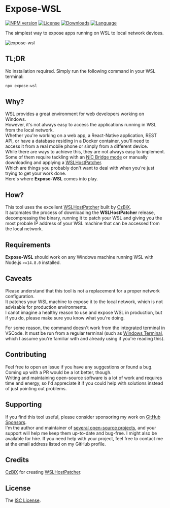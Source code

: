 # Expose-WSL

[![NPM version][npm-image]][npm-url]
[![License][license-image]][license-url]
[![Downloads][downloads-image]][npm-url]
[![Language][language-image]][repo-url]


The simplest way to expose apps running on WSL to local network devices.

![expose-wsl](https://user-images.githubusercontent.com/581999/207399663-b72d4fff-4761-45cb-942b-e9cbff4871e4.png)

## TL;DR

No installation required. Simply run the following command in your WSL terminal:

```bash
npx expose-wsl
```

## Why?

WSL provides a great environment for web developers working on Windows.  
However, it's not always easy to access the applications running in WSL from the local network.  
Whether you're working on a web app, a React-Native application, REST API, or have a database residing in a Docker container, you'll need to access it from a real mobile phone or simply from a different device.  
While there are ways to achieve this, they are not always easy to implement.  
Some of them require tackling with an [NIC Bridge mode](https://github.com/microsoft/WSL/issues/4150#issuecomment-1018524753) or manually downloading and applying a [WSLHostPatcher](https://github.com/CzBiX/WSLHostPatcher).  
Which are things you probably don't want to deal with when you're just trying to get your work done.  
Here's where **Expose-WSL** comes into play.

## How?

This tool uses the excellent [WSLHostPatcher](https://github.com/CzBiX/WSLHostPatcher) built by [CzBiX](https://github.com/CzBiX).  
It automates the process of downloading the **WSLHostPatcher** release, decompressing the binary, running it to patch your WSL and giving you the most probale IP address of your WSL machine that can be accessed from the local network.

## Requirements

**Expose-WSL** should work on any Windows machine running WSL with Node.js `>=14.8.0` installed.

## Caveats

Please understand that this tool is not a replacement for a proper network configuration.  
It patches your WSL machine to expose it to the local network, which is not advisable for production environments.  
I canot imagine a healthy reason to use and expose WSL in production, but if you do, please make sure you know what you're doing.

For some reason, the command doesn't work from the integrated terminal in VSCode. It must be run from a regular terminal (such as [Windows Terminal](https://apps.microsoft.com/store/detail/windows-terminal/9N0DX20HK701), which I assume you're familiar with and already using if you're reading this).

## Contributing

Feel free to open an issue if you have any suggestions or found a bug.  
Coming up with a PR would be a lot better, though.  
Writing and maintaining open-source software is a lot of work and requires time and energy, so I'd appreciate it if you could help with solutions instead of just pointing out problems.

## Supporting

If you find this tool useful, please consider sponsoring my work on [GitHub Sponsors](https://github.com/sponsors/icflorescu).  
I'm the author and maintainer of [several open-source projects](https://github.com/icflorescu), and your support will help me keep them up-to-date and bug-free.
I might also be available for hire. If you need help with your project, feel free to contact me at the email address listed on my GitHub profile.

## Credits

[CzBiX](https://github.com/CzBiX) for creating [WSLHostPatcher](https://github.com/CzBiX/WSLHostPatcher).

## License

The [ISC License](https://github.com/icflorescu/expose-wsl/blob/master/LICENSE).

[npm-image]: https://img.shields.io/npm/v/expose-wsl.svg?style=flat-square
[license-image]: http://img.shields.io/npm/l/expose-wsl.svg?style=flat-square
[downloads-image]: http://img.shields.io/npm/dm/expose-wsl.svg?style=flat-square
[language-image]: https://img.shields.io/github/languages/top/icflorescu/expose-wsl?style=flat-square
[npm-url]: https://npmjs.org/package/expose-wsl
[repo-url]: https://github.com/icflorescu/expose-wsl
[license-url]: LICENSE
